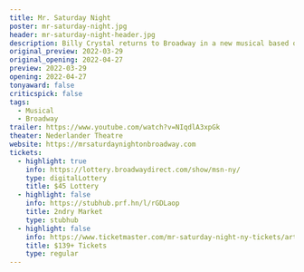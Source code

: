 ```yaml
---
title: Mr. Saturday Night
poster: mr-saturday-night.jpg
header: mr-saturday-night-header.jpg
description: Billy Crystal returns to Broadway in a new musical based on the film of the same name.
original_preview: 2022-03-29
original_opening: 2022-04-27
preview: 2022-03-29
opening: 2022-04-27
tonyaward: false
criticspick: false
tags: 
  - Musical
  - Broadway
trailer: https://www.youtube.com/watch?v=NIqdlA3xpGk
theater: Nederlander Theatre
website: https://mrsaturdaynightonbroadway.com
tickets:
  - highlight: true
    info: https://lottery.broadwaydirect.com/show/msn-ny/
    type: digitalLottery
    title: $45 Lottery
  - highlight: false
    info: https://stubhub.prf.hn/l/rGDLaop
    title: 2ndry Market
    type: stubhub
  - highlight: false
    info: https://www.ticketmaster.com/mr-saturday-night-ny-tickets/artist/2830153
    title: $139+ Tickets
    type: regular
---
```

